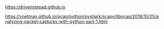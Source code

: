 https://drivenotepad.github.io

https://vnetman.github.io/pcap/python/pyshark/scapy/libpcap/2018/10/25/analyzing-packet-captures-with-python-part-1.html
